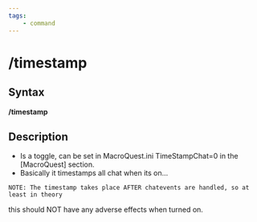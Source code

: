 ```yaml
---
tags:
    - command
---
```

# /timestamp

## Syntax

**/timestamp**

## Description

* Is a toggle, can be set in MacroQuest.ini TimeStampChat=0 in the [MacroQuest] section.
* Basically it timestamps all chat when its on...

`NOTE: The timestamp takes place AFTER chatevents are handled, so at least in theory`

this should NOT have any adverse effects when turned on.

